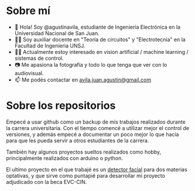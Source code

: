 # Sobre mí

- 👋 Hola! Soy @agustinavila, estudiante de Ingenieria Electrónica en la Universidad Nacional de San Juan.
- 👨‍🏫 Soy auxiliar docente en "Teoría de circuitos" y "Electrotecnia" en la Facultad de Ingenieria UNSJ.
- 🧑‍💻 Actualmente estoy interesado en vision artificial / machine learning / sistemas de control.
- 📷 Me apasiona la fotografía y todo lo que tenga que ver con lo audiovisual.
- 📫 Me podés contactar en avila.juan.agustin@gmail.com

# Sobre los repositorios

Empecé a usar github como un backup de mis trabajos realizados durante la carrera universitaria. Con el tiempo comencé a utilizar mejor el control de versiones, y además empecé a documentar un poco mejor lo que hacía para que les pueda servir a otros estudiantes de la carrera.

También hay algunos proyectos sueltos realizados como hobby, principalmente realizados con arduino o python.

El ultimo proyecto en el que trabajé es un [detector facial](https://github.com/agustinavila/ProyectoVision) para dos materias optativas, y que sirve como puntapié para desarrollar mi proyecto adjudicado con la beca EVC-CIN. 
